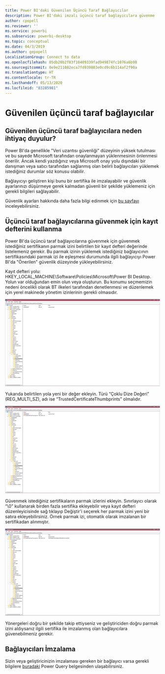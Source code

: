 ```yaml
---
title: Power BI'daki Güvenilen Üçüncü Taraf Bağlayıcılar
description: Power BI'daki imzalı üçüncü taraf bağlayıcılara güvenme
author: cpopell
ms.reviewer: ''
ms.service: powerbi
ms.subservice: powerbi-desktop
ms.topic: conceptual
ms.date: 04/3/2019
ms.author: gepopell
LocalizationGroup: Connect to data
ms.openlocfilehash: 05db20b2f83f10409339fad949874fc1076a6b98
ms.sourcegitcommit: 0e9e211082eca7fd939803e0cd9c6b114af2f90a
ms.translationtype: HT
ms.contentlocale: tr-TR
ms.lasthandoff: 05/13/2020
ms.locfileid: "83285981"
---
```

# <a name="trusted-third-party-connectors"></a>Güvenilen üçüncü taraf bağlayıcılar

## <a name="why-do-you-need-trusted-third-party-connectors"></a>Güvenilen üçüncü taraf bağlayıcılara neden ihtiyaç duyulur?

Power BI'da genellikle "Veri uzantısı güvenliği" düzeyinin yüksek tutulması ve bu sayede Microsoft tarafından onaylanmayan yüklenmesinin önlenmesi önerilir. Ancak kendi yazdığınız veya Microsoft onay yolu dışındaki bir danışman veya satıcı tarafından sağlanmış olan belirli bağlayıcıları yüklemek istediğiniz durumlar söz konusu olabilir.

Bağlayıcıyı geliştiren kişi bunu bir sertifika ile imzalayabilir ve güvenlik ayarlarınızı düşürmeye gerek kalmadan güvenli bir şekilde yüklemeniz için gerekli bilgileri sağlayabilir.

Güvenlik ayarları hakkında daha fazla bilgi edinmek için [bu sayfayı](https://docs.microsoft.com/power-bi/desktop-connector-extensibility) inceleyebilirsiniz.

## <a name="using-the-registry-to-trust-third-party-connectors"></a>Üçüncü taraf bağlayıcılarına güvenmek için kayıt defterini kullanma

Power BI'da üçüncü taraf bağlayıcılarına güvenmek için güvenmek istediğiniz sertifikanın parmak izini belirtilen bir kayıt defteri değerinde listelemeniz gerekir. Bu parmak izinin yüklemek istediğiniz bağlayıcının sertifikasındaki parmak izi ile eşleşmesi durumunda ilgili bağlayıcıyı Power BI'da "Önerilen" güvenlik düzeyinde yükleyebilirsiniz. 

Kayıt defteri yolu: HKEY_LOCAL_MACHINE\Software\Policies\Microsoft\Power BI Desktop. Yolun var olduğundan emin olun veya oluşturun. Bu konumu seçmemizin nedeni öncelikli olarak BT ilkeleri tarafından denetlenmesi ve düzenlemek için yerel makinede yönetim izinlerinin gerekli olmasıdır. 

![Power BI Desktop kayıt defteri, güvenilen üçüncü taraf anahtar ayarlanmamış durumda](media/desktop-trusted-third-party-connectors/desktoptrustedthird1.png)

Yukarıda belirtilen yola yeni bir değer ekleyin. Türü “Çoklu Dize Değeri” (REG_MULTI_SZ), adı ise “TrustedCertificateThumbprints” olmalıdır. 

![Power BI Desktop kayıt defteri, güvenilen üçüncü taraf bağlayıcılar için giriş var ancak anahtar yok](media/desktop-trusted-third-party-connectors/desktoptrustedthird2.png)

Güvenmek istediğiniz sertifikaların parmak izlerini ekleyin. Sınırlayıcı olarak “\0” kullanarak birden fazla sertifika ekleyebilir veya kayıt defteri düzenleyicisinde sağ tıklayıp Değiştir'i seçerek her parmak izini yeni bir satıra ekleyebilirsiniz. Örnek parmak izi, otomatik olarak imzalanan bir sertifikadan alınmıştır. 

 ![Power BI Desktop kayıt defteri, güvenilen üçüncü taraf anahtar ayarlanmış durumda](media/desktop-trusted-third-party-connectors/desktoptrustedthird3.png)

Yönergeleri doğru bir şekilde takip ettiyseniz ve geliştiriciden doğru parmak izini aldıysanız ilgili sertifika ile imzalanmış olan bağlayıcılara güvenebilmeniz gerekir.

## <a name="how-to-sign-connectors"></a>Bağlayıcıları İmzalama

Sizin veya geliştiricinizin imzalaması gereken bir bağlayıcı varsa gerekli bilgilere [buradaki](https://docs.microsoft.com/power-query/handlingconnectorsigning) Power Query belgesinden ulaşabilirsiniz.
